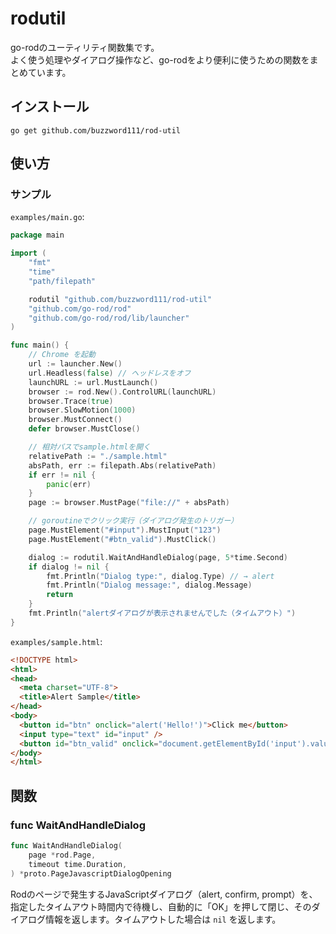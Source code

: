 # rodutil

go-rodのユーティリティ関数集です。  
よく使う処理やダイアログ操作など、go-rodをより便利に使うための関数をまとめています。

## インストール

```
go get github.com/buzzword111/rod-util
```

## 使い方

### サンプル

`examples/main.go`:

```go
package main

import (
	"fmt"
	"time"
	"path/filepath"

	rodutil "github.com/buzzword111/rod-util"
	"github.com/go-rod/rod"
	"github.com/go-rod/rod/lib/launcher"
)

func main() {
	// Chrome を起動
	url := launcher.New()
	url.Headless(false) // ヘッドレスをオフ
	launchURL := url.MustLaunch()
	browser := rod.New().ControlURL(launchURL)
	browser.Trace(true)
	browser.SlowMotion(1000)
	browser.MustConnect()
	defer browser.MustClose()

	// 相対パスでsample.htmlを開く
	relativePath := "./sample.html"
	absPath, err := filepath.Abs(relativePath)
	if err != nil {
		panic(err)
	}
	page := browser.MustPage("file://" + absPath)

	// goroutineでクリック実行（ダイアログ発生のトリガー）
	page.MustElement("#input").MustInput("123")
	page.MustElement("#btn_valid").MustClick()

	dialog := rodutil.WaitAndHandleDialog(page, 5*time.Second)
	if dialog != nil {
		fmt.Println("Dialog type:", dialog.Type) // → alert
		fmt.Println("Dialog message:", dialog.Message)
		return
	}
	fmt.Println("alertダイアログが表示されませんでした（タイムアウト）")
}
```

`examples/sample.html`:

```html
<!DOCTYPE html>
<html>
<head>
  <meta charset="UTF-8">
  <title>Alert Sample</title>
</head>
<body>
  <button id="btn" onclick="alert('Hello!')">Click me</button>
  <input type="text" id="input" />
  <button id="btn_valid" onclick="document.getElementById('input').value.length > 2 ? alert('Hello!') : null;">Click me</button>
</body>
</html>
```

## 関数

### func WaitAndHandleDialog

```go
func WaitAndHandleDialog(
	page *rod.Page,
	timeout time.Duration,
) *proto.PageJavascriptDialogOpening
```

Rodのページで発生するJavaScriptダイアログ（alert, confirm, prompt）を、指定したタイムアウト時間内で待機し、自動的に「OK」を押して閉じ、そのダイアログ情報を返します。タイムアウトした場合は `nil` を返します。
